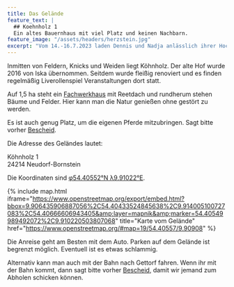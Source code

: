 ```yaml
---
title: Das Gelände
feature_text: |
  ## Koehnholz 1
  Ein altes Bauernhaus mit viel Platz und keinen Nachbarn.
feature_image: "/assets/headers/herzstein.jpg"
excerpt: "Vom 14.-16.7.2023 laden Dennis und Nadja anlässlich ihrer Hochzeit zu einem Fest in Neudorf-Bornstein."
---
```


Inmitten von Feldern, Knicks und Weiden liegt Köhnholz. 
Der alte Hof wurde 2016 von Iska übernommen.
Seitdem wurde fleißig renoviert und es finden regelmäßig Liverollenspiel Veranstaltungen dort statt.

Auf 1,5 ha steht ein [Fachwerkhaus](/koehnholz-1/virtual-tour/) mit Reetdach und rundherum stehen Bäume und Felder. 
Hier kann man die Natur genießen ohne gestört zu werden.

Es ist auch genug Platz, um die eigenen Pferde mitzubringen. Sagt bitte vorher [Bescheid](/kontakt/).

Die Adresse des Geländes lautet:

Köhnholz 1<br>
24214 Neudorf-Bornstein

Die Koordinaten sind [φ54.40552°N λ9.91022°E](https://www.google.de/maps/place/K%C3%B6hnholz+1,+24214+Neudorf-Bornstein/@54.4054561,9.9076556,1075m/data=!3m1!1e3!4m6!3m5!1s0x47b300c6acdb118d:0x93933acdee0aafe7!8m2!3d54.4054561!4d9.9102305!16s%2Fg%2F11g1wrm0kn).

{% include map.html iframe="https://www.openstreetmap.org/export/embed.html?bbox=9.906435906887056%2C54.40433524845638%2C9.914005100727083%2C54.40666606943405&amp;layer=mapnik&amp;marker=54.40549989492072%2C9.910220503807068" title="Karte vom Gelände" href="https://www.openstreetmap.org/#map=19/54.40557/9.90908" %}




Die Anreise geht am Besten mit dem Auto. Parken auf dem Gelände ist begrenzt möglich. Eventuell ist es etwas schlammig.

Alternativ kann man auch mit der Bahn nach Gettorf fahren.
Wenn ihr mit der Bahn kommt, dann sagt bitte vorher [Bescheid](/kontakt/), damit wir jemand zum Abholen schicken können.